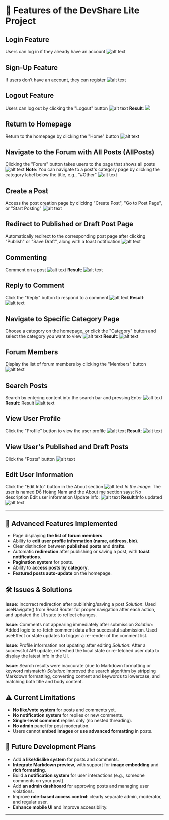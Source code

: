 # 🚀 Features of the DevShare Lite Project

## Login Feature
Users can log in if they already have an account ![alt text](./screenshots/login.png)

## Sign-Up Feature
If users don’t have an account, they can register ![alt text](./screenshots/signup.png)

## Logout Feature
Users can log out by clicking the "Logout" button ![alt text](./screenshots/logout.png)
**Result**: ![](./screenshots/logout_result.png)

## Return to Homepage
Return to the homepage by clicking the "Home" button ![alt text](./screenshots/home_page.png)

## Navigate to the Forum with All Posts (AllPosts)
Clicking the "Forum" button takes users to the page that shows all posts ![alt text](./screenshots/all-posts.png)
**Note**: You can navigate to a post's category page by clicking the category label below the title, e.g., "#Other" ![alt text](./screenshots/route_category.png)

## Create a Post
Access the post creation page by clicking "Create Post", "Go to Post Page", or "Start Posting" ![alt text](./screenshots/post.png)

## Redirect to Published or Draft Post Page
Automatically redirect to the corresponding post page after clicking "Publish" or "Save Draft", along with a toast notification ![alt text](./screenshots/post_published_drafted.png)

## Commenting
Comment on a post ![alt text](./screenshots/comment.png)
**Result**: ![alt text](./screenshots/comment_result.png)

## Reply to Comment
Click the "Reply" button to respond to a comment ![alt text](./screenshots/comment_response.png)
**Result**: ![alt text](./screenshots/comment_response_result.png)

## Navigate to Specific Category Page
Choose a category on the homepage, or click the "Category" button and select the category you want to view ![alt text](./screenshots/category.png)
**Result**: ![alt text](./screenshots/category_posts.png)

## Forum Members
Display the list of forum members by clicking the "Members" button ![alt text](./screenshots/members.png)

## Search Posts
Search by entering content into the search bar and pressing Enter ![alt text](./screenshots/search.png)
**Result**: Result ![alt text](./screenshots/search_result.png)

## View User Profile
Click the "Profile" button to view the user profile ![alt text](./screenshots/profile.png)
**Result**: ![alt text](./screenshots/profile_view.png)

## View User's Published and Draft Posts
Click the "Posts" button ![alt text](./screenshots/user_posts.png)

## Edit User Information
Click the "Edit Info" button in the About section ![alt text](./screenshots/profile_update.png)
*In the image*: The user is named Đỗ Hoàng Nam and the About me section says: No description
Edit user information
Update info: ![alt text](./screenshots/profile_update_info.png)
**Result**:Info updated ![alt text](./screenshots/profile_update_info_result.png)

---

## 🚀 Advanced Features Implemented
* Page displaying **the list of forum members**.
* Ability to **edit user profile information (name, address, bio)**.
* Clear distinction between **published posts** and **drafts**.
* Automatic **redirection** after publishing or saving a post, with **toast notifications**.
* **Pagination system** for posts.
* Ability to **access posts by category**.
* **Featured posts auto-update** on the homepage.

## 🛠️ Issues & Solutions
**Issue**: Incorrect redirection after publishing/saving a post
*Solution*: Used useNavigate() from React Router for proper navigation after each action, and updated the UI state to reflect changes.

**Issue**: Comments not appearing immediately after submission
*Solution*: Added logic to re-fetch comment data after successful submission. Used useEffect or state updates to trigger a re-render of the comment list.

**Issue**: Profile information not updating after editing
*Solution*: After a successful API update, refreshed the local state or re-fetched user data to display the latest info in the UI.

**Issue**: Search results were inaccurate (due to Markdown formatting or keyword mismatch)
*Solution*: Improved the search algorithm by stripping Markdown formatting, converting content and keywords to lowercase, and matching both title and body content.

## ⚠️ Current Limitations
* **No like/vote system** for posts and comments yet.
* **No notification system** for replies or new comments.
* **Single-level comment** replies only (no nested threading).
* **No admin** panel for post moderation.
* Users cannot **embed images** or **use advanced formatting** in posts.

## 🌱 Future Development Plans
* Add **a like/dislike system** for posts and comments.
* **Integrate Markdown preview**, with support for **image embedding** and **rich formatting**.
* Build **a notification system** for user interactions (e.g., someone comments on your post).
* Add **an admin dashboard** for approving posts and managing user violations.
* Improve **role-based access control**: clearly separate admin, moderator, and regular user.
* **Enhance mobile UI** and improve accessibility.

---
